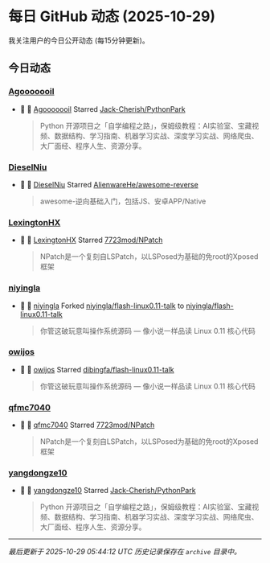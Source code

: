 # 每日 GitHub 动态 (2025-10-29)

我关注用户的今日公开动态 (每15分钟更新)。

## 今日动态

### [Agooooooil](https://github.com/Agooooooil)
- 🌟 👤 [Agooooooil](https://github.com/Agooooooil) Starred [Jack-Cherish/PythonPark](https://github.com/Jack-Cherish/PythonPark)
  > Python 开源项目之「自学编程之路」，保姆级教程：AI实验室、宝藏视频、数据结构、学习指南、机器学习实战、深度学习实战、网络爬虫、大厂面经、程序人生、资源分享。

### [DieselNiu](https://github.com/DieselNiu)
- 🌟 👤 [DieselNiu](https://github.com/DieselNiu) Starred [AlienwareHe/awesome-reverse](https://github.com/AlienwareHe/awesome-reverse)
  > awesome-逆向基础入门，包括JS、安卓APP/Native

### [LexingtonHX](https://github.com/LexingtonHX)
- 🌟 👤 [LexingtonHX](https://github.com/LexingtonHX) Starred [7723mod/NPatch](https://github.com/7723mod/NPatch)
  > NPatch是一个复刻自LSPatch，以LSPosed为基础的免root的Xposed框架

### [niyingla](https://github.com/niyingla)
- 🍴 👤 [niyingla](https://github.com/niyingla) Forked [niyingla/flash-linux0.11-talk](https://github.com/niyingla/flash-linux0.11-talk) to [niyingla/flash-linux0.11-talk](https://github.com/niyingla/flash-linux0.11-talk)
  > 你管这破玩意叫操作系统源码 — 像小说一样品读 Linux 0.11 核心代码

### [owijos](https://github.com/owijos)
- 🌟 👤 [owijos](https://github.com/owijos) Starred [dibingfa/flash-linux0.11-talk](https://github.com/dibingfa/flash-linux0.11-talk)
  > 你管这破玩意叫操作系统源码 — 像小说一样品读 Linux 0.11 核心代码

### [qfmc7040](https://github.com/qfmc7040)
- 🌟 👤 [qfmc7040](https://github.com/qfmc7040) Starred [7723mod/NPatch](https://github.com/7723mod/NPatch)
  > NPatch是一个复刻自LSPatch，以LSPosed为基础的免root的Xposed框架

### [yangdongze10](https://github.com/yangdongze10)
- 🌟 👤 [yangdongze10](https://github.com/yangdongze10) Starred [Jack-Cherish/PythonPark](https://github.com/Jack-Cherish/PythonPark)
  > Python 开源项目之「自学编程之路」，保姆级教程：AI实验室、宝藏视频、数据结构、学习指南、机器学习实战、深度学习实战、网络爬虫、大厂面经、程序人生、资源分享。


---
*最后更新于 2025-10-29 05:44:12 UTC*
*历史记录保存在 `archive` 目录中。*
